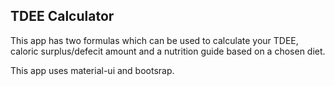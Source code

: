 ﻿## TDEE Calculator
This app has two formulas which can be used to calculate your TDEE, caloric surplus/defecit amount and a nutrition guide based on a chosen diet.

This app uses material-ui and bootsrap.
